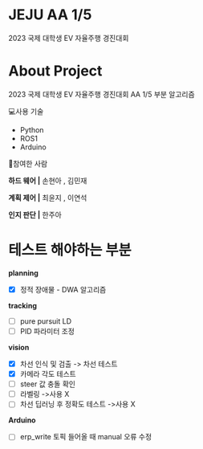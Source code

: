 # JEJU AA 1/5
2023 국제 대학생 EV 자율주행 경진대회

# About Project
2023 국제 대학생 EV 자율주행 경진대회 AA 1/5 부분 알고리즘

💻사용 기술
- Python
- ROS1
- Arduino

🙂참여한 사람

**하드 웨어 |**
손현아 , 김민재

**계획 제어 |**
최윤지 , 이연석

**인지 판단 |**
한주아



# 테스트 해야하는 부분

**planning**
- [x] 정적 장애물 - DWA 알고리즘

**tracking**
- [ ] pure pursuit LD
- [ ] PID 파라미터 조정

**vision**
- [x] 차선 인식 및 검출 -> 차선 테스트
- [x] 카메라 각도 테스트
- [ ] steer 값 충돌 확인
- [ ] 라벨링 ->사용 X
- [ ] 차선 딥러닝 후 정확도 테스트 ->사용 X

**Arduino**
- [ ] erp_write 토픽 들어올 때 manual 오류 수정
